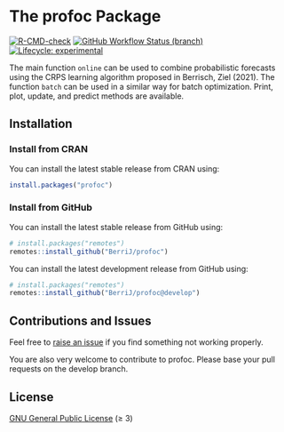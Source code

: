 
The profoc Package
======================

<!-- badges: start -->
[![R-CMD-check](https://img.shields.io/github/workflow/status/berrij/profoc/R-CMD-check?style=for-the-badge)](https://github.com/BerriJ/profoc/actions/workflows/R-CMD-check.yaml)
[![GitHub Workflow Status (branch)](https://img.shields.io/github/workflow/status/berrij/profoc/pkgdown/main?label=Documentation&style=for-the-badge)](https://profoc.berrisch.biz/)
[![Lifecycle: experimental](https://img.shields.io/badge/Lifecycle-experimental-orange?style=for-the-badge)](https://lifecycle.r-lib.org/articles/stages.html#experimental)
<!-- badges: end -->


The main function `online` can be used to combine probabilistic forecasts using the CRPS learning algorithm proposed in Berrisch, Ziel (2021).
The function `batch` can be used in a similar way for batch optimization.
Print, plot, update, and predict methods are available.

Installation
------------

### Install from CRAN

You can install the latest stable release from CRAN using:

``` r
install.packages("profoc")
```

### Install from GitHub

You can install the latest stable release from GitHub using:

``` r
# install.packages("remotes")
remotes::install_github("BerriJ/profoc")
```

You can install the latest development release from GitHub using:

``` r
# install.packages("remotes")
remotes::install_github("BerriJ/profoc@develop")
```

## Contributions and Issues

Feel free to [raise an issue](https://github.com/BerriJ/profoc/issues/new) if you find something not working properly.

You are also very welcome to contribute to profoc. Please base your pull requests on the develop branch.

## License

[GNU General Public License](https://www.gnu.org/licenses/) (≥ 3)
